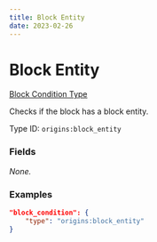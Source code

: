 ```yaml
---
title: Block Entity
date: 2023-02-26
---
```


#   Block Entity

[Block Condition Type](../block_condition_types.md)

Checks if the block has a block entity.

Type ID: `origins:block_entity`


### Fields

_None._


### Examples

```json
"block_condition": {
    "type": "origins:block_entity"
}
```
